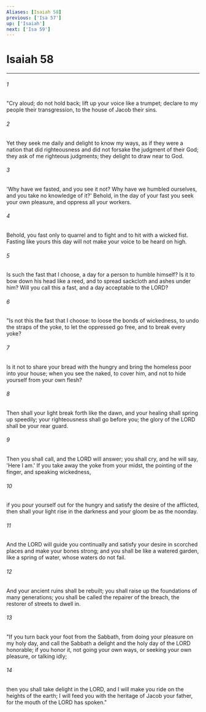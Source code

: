 ```yaml
---
Aliases: [Isaiah 58]
previous: ['Isa 57']
up: ['Isaiah']
next: ['Isa 59']
---
```

# Isaiah 58

***

 

###### 1 
"Cry aloud; do not hold back; 
 lift up your voice like a trumpet; 
 declare to my people their transgression, 
 to the house of Jacob their sins. 
 
 

###### 2 
Yet they seek me daily 
 and delight to know my ways, 
 as if they were a nation that did righteousness 
 and did not forsake the judgment of their God; 
 they ask of me righteous judgments; 
 they delight to draw near to God. 
 
 

###### 3 
'Why have we fasted, and you see it not? 
 Why have we humbled ourselves, and you take no knowledge of it?' 
 Behold, in the day of your fast you seek your own pleasure, 
 and oppress all your workers. 
 
 

###### 4 
Behold, you fast only to quarrel and to fight 
 and to hit with a wicked fist. 
 Fasting like yours this day 
 will not make your voice to be heard on high. 
 
 

###### 5 
Is such the fast that I choose, 
 a day for a person to humble himself? 
 Is it to bow down his head like a reed, 
 and to spread sackcloth and ashes under him? 
 Will you call this a fast, 
 and a day acceptable to the LORD?
 
 

###### 6 
"Is not this the fast that I choose: 
 to loose the bonds of wickedness, 
 to undo the straps of the yoke, 
 to let the oppressed go free, 
 and to break every yoke? 
 
 

###### 7 
Is it not to share your bread with the hungry 
 and bring the homeless poor into your house; 
 when you see the naked, to cover him, 
 and not to hide yourself from your own flesh? 
 
 

###### 8 
Then shall your light break forth like the dawn, 
 and your healing shall spring up speedily; 
 your righteousness shall go before you; 
 the glory of the LORD shall be your rear guard. 
 
 

###### 9 
Then you shall call, and the LORD will answer; 
 you shall cry, and he will say, 'Here I am.' 
 If you take away the yoke from your midst, 
 the pointing of the finger, and speaking wickedness, 
 
 

###### 10 
if you pour yourself out for the hungry 
 and satisfy the desire of the afflicted, 
 then shall your light rise in the darkness 
 and your gloom be as the noonday. 
 
 

###### 11 
And the LORD will guide you continually 
 and satisfy your desire in scorched places 
 and make your bones strong; 
 and you shall be like a watered garden, 
 like a spring of water, 
 whose waters do not fail. 
 
 

###### 12 
And your ancient ruins shall be rebuilt; 
 you shall raise up the foundations of many generations; 
 you shall be called the repairer of the breach, 
 the restorer of streets to dwell in.
 
 

###### 13 
"If you turn back your foot from the Sabbath, 
 from doing your pleasure on my holy day, 
 and call the Sabbath a delight 
 and the holy day of the LORD honorable; 
 if you honor it, not going your own ways, 
 or seeking your own pleasure, or talking idly; 
 
 

###### 14 
then you shall take delight in the LORD, 
 and I will make you ride on the heights of the earth; 
 I will feed you with the heritage of Jacob your father, 
 for the mouth of the LORD has spoken."
 

